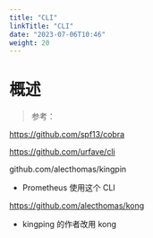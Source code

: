 ```yaml
---
title: "CLI"
linkTitle: "CLI"
date: "2023-07-06T10:46"
weight: 20
---
```


# 概述

> 参考：


https://github.com/spf13/cobra

https://github.com/urfave/cli

github.com/alecthomas/kingpin

- Prometheus 使用这个 CLI

https://github.com/alecthomas/kong

- kingping 的作者改用 kong



